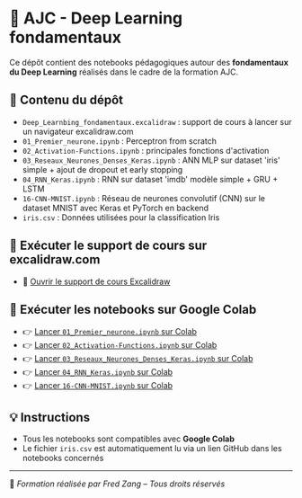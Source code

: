 # 🧠 AJC - Deep Learning fondamentaux

Ce dépôt contient des notebooks pédagogiques autour des **fondamentaux du Deep Learning** réalisés dans le cadre de la formation AJC.

## 📁 Contenu du dépôt

- `Deep_Learnbing_fondamentaux.excalidraw` : support de cours à lancer sur un navigateur excalidraw.com
- `01_Premier_neurone.ipynb` : Perceptron from scratch
- `02_Activation-Functions.ipynb` : principales fonctions d'activation
- `03_Reseaux_Neurones_Denses_Keras.ipynb` : ANN MLP sur dataset 'iris' simple + ajout de dropout et early stopping
- `04_RNN_Keras.ipynb` : RNN sur dataset 'imdb' modèle simple + GRU + LSTM
- `16-CNN-MNIST.ipynb` : Réseau de neurones convolutif (CNN) sur le dataset MNIST avec Keras et PyTorch en backend
- `iris.csv` : Données utilisées pour la classification Iris

## 🚀 Exécuter le support de cours sur excalidraw.com

- 🧠 [Ouvrir le support de cours Excalidraw](https://excalidraw.com/#json=https://raw.githubusercontent.com/Fred-Zang/AJC-ML_etat_art/main/Deep_Learnbing_fondamentaux.excalidraw)

## 🚀 Exécuter les notebooks sur Google Colab

- 👉 [Lancer `01_Premier_neurone.ipynb` sur Colab](https://colab.research.google.com/github/Fred-Zang/AJC-Deep_Learning_fondamentaux/blob/main/01_Premier_neurone.ipynb)
- 👉 [Lancer `02_Activation-Functions.ipynb` sur Colab](https://colab.research.google.com/github/Fred-Zang/AJC-Deep_Learning_fondamentaux/blob/main/02_Activation-Functions.ipynb)
- 👉 [Lancer `03_Reseaux_Neurones_Denses_Keras.ipynb` sur Colab](https://colab.research.google.com/github/Fred-Zang/AJC-Deep_Learning_fondamentaux/blob/main/03_Reseaux_Neurones_Denses_Keras.ipynb)
- 👉 [Lancer `04_RNN_Keras.ipynb` sur Colab](https://colab.research.google.com/github/Fred-Zang/AJC-Deep_Learning_fondamentaux/blob/main/04_RNN_Keras.ipynb)
- 👉 [Lancer `16-CNN-MNIST.ipynb` sur Colab](https://colab.research.google.com/github/Fred-Zang/AJC-Deep_Learning_fondamentaux/blob/main/16-CNN-MNIST.ipynb)

## 💡 Instructions

- Tous les notebooks sont compatibles avec **Google Colab**
- Le fichier `iris.csv` est automatiquement lu via un lien GitHub dans les notebooks concernés

---

📌 *Formation réalisée par Fred Zang – Tous droits réservés*
